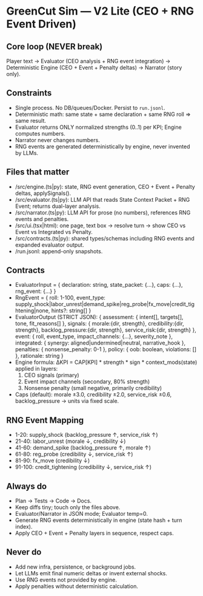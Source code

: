 # GreenCut Sim — V2 Lite (CEO + RNG Event Driven)

## Core loop (NEVER break)
Player text → Evaluator (CEO analysis + RNG event integration) → Deterministic Engine (CEO + Event + Penalty deltas) → Narrator (story only).

## Constraints
- Single process. No DB/queues/Docker. Persist to `run.jsonl`.
- Deterministic math: same state + same declaration + same RNG roll ⇒ same result.
- Evaluator returns ONLY normalized strengths (0..1) per KPI; Engine computes numbers.
- Narrator never changes numbers.
- RNG events are generated deterministically by engine, never invented by LLMs.

## Files that matter
- /src/engine.(ts|py): state, RNG event generation, CEO + Event + Penalty deltas, applySignals().
- /src/evaluator.(ts|py): LLM API that reads State Context Packet + RNG Event; returns dual-layer analysis.
- /src/narrator.(ts|py): LLM API for prose (no numbers), references RNG events and penalties.
- /src/ui.(tsx|html): one page, text box → resolve turn → show CEO vs Event vs Integrated vs Penalty.
- /src/contracts.(ts|py): shared types/schemas including RNG events and expanded evaluator output.
- /run.jsonl: append-only snapshots.

## Contracts
- EvaluatorInput = { declaration: string, state_packet: {...}, caps: {...}, rng_event: {...} }
- RngEvent = { roll: 1-100, event_type: supply_shock|labor_unrest|demand_spike|reg_probe|fx_move|credit_tightening|none, hints?: string[] }
- EvaluatorOutput (STRICT JSON): 
  { 
    assessment: { intent[], targets[], tone, fit_reasons[] },
    signals: { morale:{dir, strength}, credibility:{dir, strength}, backlog_pressure:{dir, strength}, service_risk:{dir, strength} },
    event: { roll, event_type, impact_channels: {...}, severity_note },
    integrated: { synergy: aligned|undermined|neutral, narrative_hook },
    penalties: { nonsense_penalty: 0-1 },
    policy: { oob: boolean, violations: [] },
    rationale: string 
  }
- Engine formula: ΔKPI = CAP[KPI] * strength * sign * context_mods(state) applied in layers:
  1. CEO signals (primary)
  2. Event impact channels (secondary, 80% strength)
  3. Nonsense penalty (small negative, primarily credibility)
- Caps (default): morale ±3.0, credibility ±2.0, service_risk ±0.6, backlog_pressure → units via fixed scale.

## RNG Event Mapping
- 1-20: supply_shock (backlog_pressure ↑, service_risk ↑)
- 21-40: labor_unrest (morale ↓, credibility ↓)
- 41-60: demand_spike (backlog_pressure ↑, morale ↑)
- 61-80: reg_probe (credibility ↓, service_risk ↑)
- 81-90: fx_move (credibility ↓)
- 91-100: credit_tightening (credibility ↓, service_risk ↑)

## Always do
- Plan → Tests → Code → Docs.
- Keep diffs tiny; touch only the files above.
- Evaluator/Narrator in JSON mode; Evaluator temp=0.
- Generate RNG events deterministically in engine (state hash + turn index).
- Apply CEO + Event + Penalty layers in sequence, respect caps.

## Never do
- Add new infra, persistence, or background jobs.
- Let LLMs emit final numeric deltas or invent external shocks.
- Use RNG events not provided by engine.
- Apply penalties without deterministic calculation.
